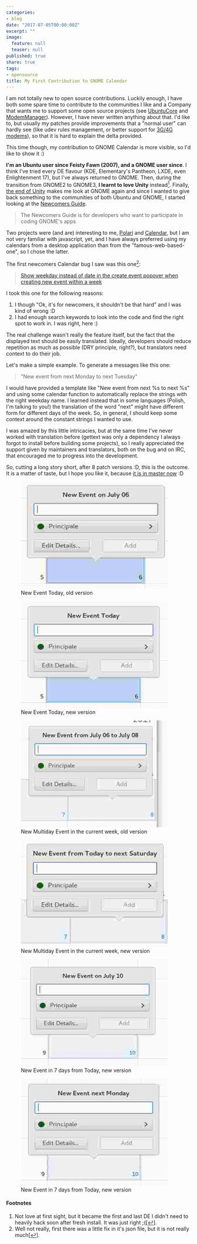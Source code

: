 ```yaml
---
categories:
- blog
date: "2017-07-05T00:00:00Z"
excerpt: ""
image:
  feature: null
  teaser: null
published: true
share: true
tags:
- opensource
title: My First Contribution to GNOME Calendar
---
```


I am not totally new to open source contributions. Luckily enough, I have both some spare time to contribute to the communities I like and a Company that wants me to support some open source projects (see [UbuntuCore](https://www.ubuntu.com/core) and [ModemManager](https://www.freedesktop.org/wiki/Software/ModemManager/)). However, I have never written anything about that. I'd like to, but usually my patches provide improvements that a "normal user" can hardly see (like udev rules management, or better support for [3G/4G modems](http://paldan.altervista.org/telit-plugin-improvements-modemmanager/)), so that it is hard to explain the delta provided.

This time though, my contribution to GNOME Calendar is more visible, so I'd like to show it :)

**I'm an Ubuntu user since Feisty Fawn (2007), and a GNOME user since**. I think I've tried every DE flavour (KDE, Elementary's Pantheon, LXDE, even Enlightenment 17), but I've always returned to GNOME. Then, during the transition from GNOME2 to GNOME3, **I learnt to love Unity** instead<a rel="nofollow" href="#footnote1" id="ref_footnote1"><sup>1</sup></a>. Finally, [the end of Unity](https://insights.ubuntu.com/2017/04/05/growing-ubuntu-for-cloud-and-iot-rather-than-phone-and-convergence/) makes me look at GNOME again and since I wanted to give back something to the communities of both Ubuntu and GNOME, I started looking at the [Newcomers Guide](https://wiki.gnome.org/Newcomers).


> The Newcomers Guide is for developers who want to participate in coding GNOME's apps

Two projects were (and are) interesting to me, [Polari](Polari) and [Calendar](Calendar), but I am not very familiar with javascript, yet, and I have always preferred using my calendars from a desktop application than from the "famous-web-based-one", so I chose the latter.

The first newcomers Calendar bug I saw was this one<a rel="nofollow" href="#footnote2" id="ref_footnote2"><sup>2</sup></a>:

> [Show weekday instead of date in the create event popover when creating new event within a week](https://bugzilla.gnome.org/show_bug.cgi?id=747479)


I took this one for the following reasons:

1. I though "Ok, it's for newcomers, it shouldn't be that hard" and I was kind of wrong :D
2. I had enough search keywords to look into the code and find the right spot to work in. I was right, here :)

The real challenge wasn't really the feature itself, but the fact that the displayed text should be easily translated. Ideally, developers should reduce repetition as much as possible (DRY principle, right?), but translators need context to do their job.

Let's make a simple example. To generate a messages like this one:


> "New event from next Monday to next Tuesday"

I would have provided a template like "New event from next %s to next %s" and using some calendar function to automatically replace the strings with the right weekday name. I learned instead that in some languages (Polish, I'm talking to you!) the translation of the word "next" might have different form for different days of the week. So, in general, I should keep some context around the constant strings I wanted to use.

I was amazed by this little intricacies, but at the same time I've never worked with translation before (gettext was only a dependency I always forgot to install before building some projects), so I really appreciated the support given by maintainers and translators, both on the bug and on IRC, that encouraged me to progress into the development.

So, cutting a long story short, after 8 patch versions :D, this is the outcome. It is a matter of taste, but I hope you like it, because [it is in master now](https://git.gnome.org/browse/gnome-calendar/commit/?id=9033d98) :D

<figure>
    <img src="/images/2017-07-05/new-event-today-old.jpg" width="400" height="290">
   <figcaption>New Event Today, old version</figcaption>
</figure>

<figure>
    <img src="/images/2017-07-05/new-event-today-new.jpg" width="400" height="290">
    <figcaption>New Event Today, new version</figcaption>
</figure>

<figure>
    <img src="/images/2017-07-05/multiday-old.jpg" width="400" height="290">
    <figcaption>New Multiday Event in the current week, old version</figcaption>
</figure>

<figure>
    <img src="/images/2017-07-05/multiday-new.jpg" width="400" height="290">
    <figcaption>New Multiday Event in the current week, new version</figcaption>
</figure>

<figure>
    <img src="/images/2017-07-05/future-event-old.jpg" width="400" height="290">
    <figcaption>New Event in 7 days from Today, new version</figcaption>
</figure>

<figure>
    <img src="/images/2017-07-05/future-event-new.jpg" width="400" height="290">
    <figcaption>New Event in 7 days from Today, new version</figcaption>
</figure>

#### Footnotes
1. Not love at first sight, but it became the first and last DE I didn't need to heavily hack soon after fresh install. It was just right ;(<a rel="nofollow" href="#ref_footnote1" id="footnote1">[↩]</a>.
2. Well not really, first there was a little fix in it's json file, but it is not really much<a rel="nofollow" href="#ref_footnote2" id="footnote2">[↩]</a>.

